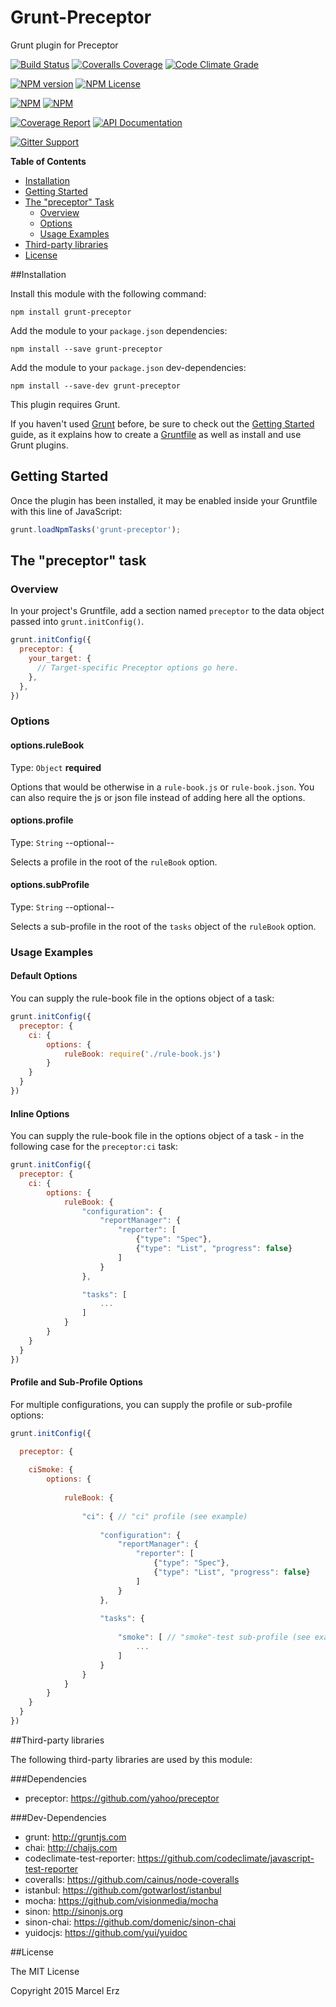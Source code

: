 Grunt-Preceptor
===============

Grunt plugin for Preceptor


[![Build Status](https://img.shields.io/travis/preceptorjs/grunt-preceptor.svg)](http://travis-ci.org/preceptorjs/grunt-preceptor)
[![Coveralls Coverage](https://img.shields.io/coveralls/preceptorjs/grunt-preceptor.svg)](https://coveralls.io/r/preceptorjs/grunt-preceptor)
[![Code Climate Grade](https://img.shields.io/codeclimate/github/preceptorjs/grunt-preceptor.svg)](https://codeclimate.com/github/preceptorjs/grunt-preceptor)

[![NPM version](https://badge.fury.io/js/grunt-preceptor.svg)](https://www.npmjs.com/package/grunt-preceptor)
[![NPM License](https://img.shields.io/npm/l/grunt-preceptor.svg)](https://www.npmjs.com/package/grunt-preceptor)

[![NPM](https://nodei.co/npm/grunt-preceptor.png?downloads=true&stars=true)](https://www.npmjs.com/package/grunt-preceptor)
[![NPM](https://nodei.co/npm-dl/grunt-preceptor.png?months=3&height=2)](https://www.npmjs.com/package/grunt-preceptor)

[![Coverage Report](https://img.shields.io/badge/Coverage_Report-Available-blue.svg)](http://preceptorjs.github.io/grunt-preceptor/coverage/lcov-report/)
[![API Documentation](https://img.shields.io/badge/API_Documentation-Available-blue.svg)](http://preceptorjs.github.io/grunt-preceptor/docs/)

[![Gitter Support](https://img.shields.io/badge/Support-Gitter_IM-yellow.svg)](https://gitter.im/preceptorjs/support)


**Table of Contents**
* [Installation](#installation)
* [Getting Started](#getting-started)
* [The "preceptor" Task](#the-preceptor-task)
    * [Overview](#overview)
    * [Options](#options)
    * [Usage Examples](#usage-examples)
* [Third-party libraries](#third-party-libraries)
* [License](#license)


##Installation

Install this module with the following command:
```shell
npm install grunt-preceptor
```

Add the module to your ```package.json``` dependencies:
```shell
npm install --save grunt-preceptor
```
Add the module to your ```package.json``` dev-dependencies:
```shell
npm install --save-dev grunt-preceptor
```

This plugin requires Grunt.

If you haven't used [Grunt](http://gruntjs.com/) before, be sure to check out the [Getting Started](http://gruntjs.com/getting-started) guide, as it explains how to create a [Gruntfile](http://gruntjs.com/sample-gruntfile) as well as install and use Grunt plugins.


## Getting Started

Once the plugin has been installed, it may be enabled inside your Gruntfile with this line of JavaScript:

```javascript
grunt.loadNpmTasks('grunt-preceptor');
```

## The "preceptor" task

### Overview
In your project's Gruntfile, add a section named `preceptor` to the data object passed into `grunt.initConfig()`.

```javascript
grunt.initConfig({
  preceptor: {
    your_target: {
      // Target-specific Preceptor options go here.
    },
  },
})
```


### Options

#### options.ruleBook
Type: `Object` **required**

Options that would be otherwise in a ```rule-book.js``` or ```rule-book.json```. 
You can also require the js or json file instead of adding here all the options.

#### options.profile
Type: `String` --optional--

Selects a profile in the root of the ```ruleBook``` option.

#### options.subProfile
Type: `String` --optional--

Selects a sub-profile in the root of the ```tasks``` object of the ```ruleBook``` option.

### Usage Examples

#### Default Options

You can supply the rule-book file in the options object of a task:

```javascript
grunt.initConfig({
  preceptor: {
  	ci: {
		options: {
			ruleBook: require('./rule-book.js')
		}
	}
  }
})
```

#### Inline Options 

You can supply the rule-book file in the options object of a task - in the following case for the ```preceptor:ci``` task:

```javascript
grunt.initConfig({
  preceptor: {
  	ci: {
		options: {
			ruleBook: {
				"configuration": {
					"reportManager": {
						"reporter": [
							{"type": "Spec"},
							{"type": "List", "progress": false}
						]
					}
				},

				"tasks": [
					...
				]
			}
		}
	}
  }
})
```

#### Profile and Sub-Profile Options

For multiple configurations, you can supply the profile or sub-profile options:

```javascript
grunt.initConfig({

  preceptor: {
  
  	ciSmoke: {
		options: {
		
			ruleBook: {
			
				"ci": { // "ci" profile (see example)
				
					"configuration": {
						"reportManager": {
							"reporter": [
								{"type": "Spec"},
								{"type": "List", "progress": false}
							]
						}
					},
	
					"tasks": {
					
						"smoke": [ // "smoke"-test sub-profile (see example)
							...
						]
					}
				}
			}
		}
	}
  }
})
```

##Third-party libraries

The following third-party libraries are used by this module:

###Dependencies
* preceptor: https://github.com/yahoo/preceptor

###Dev-Dependencies
* grunt: http://gruntjs.com
* chai: http://chaijs.com
* codeclimate-test-reporter: https://github.com/codeclimate/javascript-test-reporter
* coveralls: https://github.com/cainus/node-coveralls
* istanbul: https://github.com/gotwarlost/istanbul
* mocha: https://github.com/visionmedia/mocha
* sinon: http://sinonjs.org
* sinon-chai: https://github.com/domenic/sinon-chai
* yuidocjs: https://github.com/yui/yuidoc

##License

The MIT License

Copyright 2015 Marcel Erz
